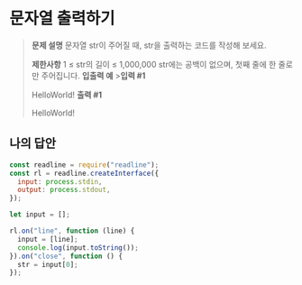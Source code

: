 # 문자열 출력하기

> **문제 설명**
> 문자열 str이 주어질 때, str을 출력하는 코드를 작성해 보세요.
>
> **제한사항**
> 1 ≤ str의 길이 ≤ 1,000,000
> str에는 공백이 없으며, 첫째 줄에 한 줄로만 주어집니다.
> **입출력 예** >**입력 #1**
>
> HelloWorld!
> **출력 #1**
>
> HelloWorld!

## 나의 답안

```js
const readline = require("readline");
const rl = readline.createInterface({
  input: process.stdin,
  output: process.stdout,
});

let input = [];

rl.on("line", function (line) {
  input = [line];
  console.log(input.toString());
}).on("close", function () {
  str = input[0];
});
```
